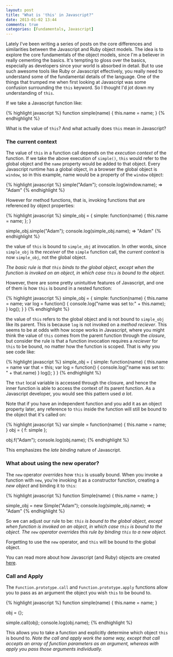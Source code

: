 ```yaml
---
layout: post
title: "What is 'this' in Javascript?"
date: 2013-01-02 13:44
comments: true
categories: [Fundamentals, Javascript]
---
```


Lately I've been writing a series of posts on the core differences and similarities between the Javascript and Ruby object models.
The idea is to explore the core fundamentals of the object models, since I'm a believer in really cementing the basics. It's tempting
to gloss over the basics, especially as developers since your world is absorbed in detail. But to use such awesome tools like Ruby or Javascript
effectively, you really need to understand some of the fundamental details of the language. One of the things that trumped me when first looking at
Javascript was some confusion surrounding the `this` keyword. So I thought I'd jot down my understanding of `this`.

<!-- more -->

If we take a Javascript function like:

{% highlight javascript %}
function simple(name) {
  this.name = name;
}
{% endhighlight %}

What is the value of `this`? And what actually does `this` mean in Javascript? 

### The current context
 
The value of `this` in a function call depends on the *execution context* of the function. If we take the above execution of `simple()`,
`this` would refer to the global object and the `name` property would be added to that object. Every Javascript runtime has a global object, in a browser the global object is `window`,
so in this example, name would be a property of the `window` object:
 
{% highlight javascript %}
simple("Adam");
console.log(window.name);
=> "Adam"
{% endhighlight %}

However for method functions, that is, invoking functions that are referenced by object properties:
 
{% highlight javascript %}
simple_obj = {
  simple: function(name) {
    this.name = name;
  };
}
 
simple_obj.simple("Adam");
console.log(simple_obj.name);
=> "Adam"
{% endhighlight %}
 
the value of `this` is bound to `simple_obj` at invocation. In other words, since `simple_obj` is the *receiver* of the `simple` function call, the *current context*
is now `simple_obj`, not the global object.
 
*The basic rule is that `this` binds to the global object, except when the function is invoked on an object, in which case `this` is bound to the object.*

However, there are some pretty unintuitive features of Javascript, and one of them is how `this` is bound in a nested function:
 
{% highlight javascript %}
simple_obj = {
  simple: function(name) {
    this.name = name;
    var log = function() {
      console.log("name was set to:" + this.name);
    }
    log();
  }
}
{% endhighlight %}
 
the value of `this` refers to the global object and is not bound to `simple_obj` like its parent. This is because `log` is not invoked on a *method reciever*.
This seems to be at odds with how scope works in Javascript, where you might think the value of `this` comes from the parent function through the
*closure*, but consider the rule is that a function invocation requires a *reciever* for `this` to be bound, no matter how the function is scoped. That is why you see code like:

{% highlight javascript %}
simple_obj = {
  simple: function(name) {
    this.name = name
    var that = this;
    var log = function() {
      console.log("name was set to: " + that.name)
    }
    log();
  }
}
{% endhighlight %}

The `that` local variable is accessed through the closure, and hence the inner function is able to access the context of its parent function. As a Javascript developer,
you would see this pattern used *a lot*.

Note that if you have an independent function and you add it as an object property later, any reference to `this` inside the function will still be bound to the object that it's called on:

{% highlight javascript %}
var simple = function(name) {
  this.name = name;
}
obj = {
  f: simple
};

obj.f("Adam");
console.log(obj.name);
{% endhighlight %}

This emphasizes the *late binding* nature of Javascript.

### What about using the new operator?

The `new` operator *overrides* how `this` is usually bound. When you invoke a function with `new`, you're invoking it as a constructor function, creating a *new object*
and binding it to `this`:

{% highlight javascript %}
function Simple(name) {
  this.name = name;
}

simple_obj = new Simple("Adam");
console.log(simple_obj.name);
=> "Adam"
{% endhighlight %}

So we can adjust our rule to be:
*`this` is bound to the global object, except when function is invoked on an object, in which case `this` is bound to the object. The `new` operator overrides this rule
by binding `this` to a new object.*

Forgetting to use the `new` operator, and `this` will be bound to the global object.

You can read more about how Javascript (and Ruby) objects are created [here](/blog/2012/12/20/a-tale-of-two-object-models-javascript-and-ruby-part-2/).

### Call and Apply

The `Function.prototype.call` and `Function.prototype.apply` functions allow you to pass as an argument the object you wish `this` to be bound to.

{% highlight javascript %}
function simple(name) {
  this.name = name;
}

obj = {};

simple.call(obj);
console.log(obj.name);
{% endhighlight %}

This allows you to take a function and explicitly determine which object `this` is bound to. *Note the call and apply work the same way, except that
call accepts an array of function parameters as an argument, whereas with apply you pass those arguments individually.*
